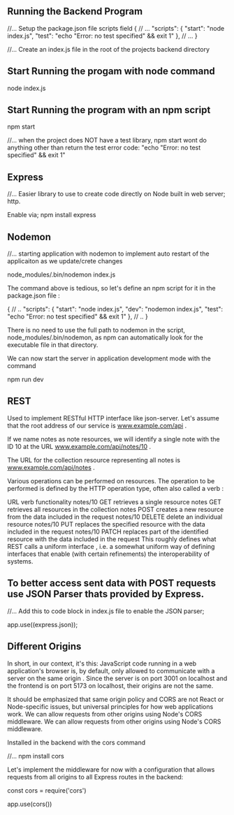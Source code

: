 ## Running the Backend Program

//... Setup the package.json file scripts field
{
// ...
"scripts": {
"start": "node index.js",
"test": "echo \"Error: no test specified\" && exit 1"
},
// ...
}

//... Create an index.js file in the root of the projects backend directory

## Start Running the progam with node command

node index.js

## Start Running the program with an npm script

npm start

//... when the project does NOT have a test library, npm start wont do anything other than return the test error code: "echo \"Error: no test specified\" && exit 1"

## Express

//... Easier library to use to create code directly on Node built in web server; http.

Enable via;
npm install express

## Nodemon

//... starting application with nodemon to implement auto restart of the applicaiton as we update/crete changes

node_modules/.bin/nodemon index.js

The command above is tedious, so let's define an npm script for it in the package.json file :

{
// ..
"scripts": {
"start": "node index.js",
"dev": "nodemon index.js",
"test": "echo \"Error: no test specified\" && exit 1"
},
// ..
}

There is no need to use the full path to nodemon in the script,
node_modules/.bin/nodemon,
as npm can automatically look for the executable file in that directory.

We can now start the server in application development mode with the command

npm run dev

## REST

Used to implement RESTful HTTP interface like json-server.
Let's assume that the root address of our service is www.example.com/api .

If we name notes as note resources, we will identify a single note with the ID 10 at the URL www.example.com/api/notes/10 .

The URL for the collection resource representing all notes is www.example.com/api/notes .

Various operations can be performed on resources. The operation to be performed is defined by the HTTP operation type, often also called a verb :

URL verb functionality
notes/10 GET retrieves a single resource
notes GET retrieves all resources in the collection
notes POST creates a new resource from the data included in the request
notes/10 DELETE delete an individual resource
notes/10 PUT replaces the specified resource with the data included in the request
notes/10 PATCH replaces part of the identified resource with the data included in the request
This roughly defines what REST calls a uniform interface , i.e. a somewhat uniform way of defining interfaces that enable (with certain refinements) the interoperability of systems.

## To better access sent data with POST requests use JSON Parser thats provided by Express.

//... Add this to code block in index.js file to enable the JSON parser;

app.use((express.json));

## Different Origins

In short, in our context, it's this: JavaScript code running in a web application's browser is, by default, only allowed to communicate with a server on the same origin . Since the server is on port 3001 on localhost and the frontend is on port 5173 on localhost, their origins are not the same.

It should be emphasized that same origin policy and CORS are not React or Node-specific issues, but universal principles for how web applications work.
We can allow requests from other origins using Node's CORS middleware.
We can allow requests from other origins using Node's CORS middleware.

Installed in the backend with the cors command

//... npm install cors

Let's implement the middleware for now with a configuration that allows requests from all origins to all Express routes in the backend:

const cors = require('cors')

app.use(cors())
